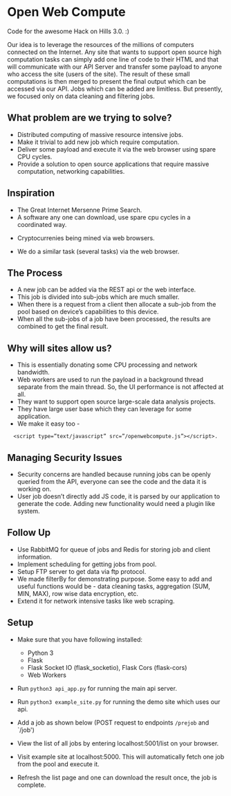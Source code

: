 # Open Web Compute
Code for the awesome Hack on Hills 3.0. :)

Our idea is to leverage the resources of the millions of computers connected on the Internet. Any site that wants to support open source high computation tasks can simply add one line of code to their HTML and that will communicate with our API Server and transfer some payload to anyone who access the site (users of the site). The result of these small computations is then merged to present the final output which can be accessed via our API. Jobs which can be added are limitless. But presently, we focused only on data cleaning and filtering jobs.


## What problem are we trying to solve?

* Distributed computing of massive resource intensive jobs.
* Make it trivial to add new job which require computation.
* Deliver some payload and execute it via the web browser using spare CPU cycles.
* Provide a solution to open source applications that require massive computation, networking capabilities.

## Inspiration

* The Great Internet Mersenne Prime Search.
* A software any one can download, use spare cpu cycles in a coordinated way.
+ Cryptocurrenies being mined via web browsers.
* We do a similar task (several tasks) via the web browser.


## The Process

* A new job can be added via the REST api or the web interface.
* This job is divided into sub-jobs which are much smaller.
* When there is a request from a client then allocate a  sub-job from the pool based on device’s capabilities to this device.
* When all the sub-jobs of a job have been processed, the results are combined to get the final result.

## Why will sites allow us?

* This is essentially donating some CPU processing and network bandwidth.
* Web workers are used to run the payload in a background thread separate from
the main thread. So, the UI performance is not affected at all.
* They want to support open source large-scale data analysis projects.
* They have large user base which they can leverage for some application.
* We make it easy too -
```
  <script type=”text/javascript” src=”/openwebcompute.js”></script>.
```

## Managing Security Issues

* Security concerns are handled because running jobs can be openly queried from the API, everyone can see the code and the data it is working on.
* User job doesn’t directly add JS code, it is parsed by our application to generate the code. Adding new functionality would need a plugin like system.

## Follow Up

* Use RabbitMQ for queue of jobs and Redis for storing job and client information.
* Implement scheduling for getting jobs from pool.
* Setup FTP server to get data via ftp protocol.
* We made filterBy for demonstrating purpose. Some easy to add and useful functions would be - data cleaning tasks, aggregation (SUM, MIN, MAX), row wise data encryption, etc.
* Extend it for network intensive tasks like web scraping.

## Setup

* Make sure that you have following installed:
    * Python 3
    * Flask
    * Flask Socket IO (flask_socketio), Flask Cors (flask-cors)
    * Web Workers

* Run `python3 api_app.py` for running the main api server.
* Run `python3 example_site.py` for running the demo site which uses our api.
* Add a job as shown below (POST request to endpoints `/prejob` and `/job')
* View the list of all jobs by entering localhost:5001/list on your browser.
* Visit example site at localhost:5000. This will automatically fetch one job from the pool and execute it.
* Refresh the list page and one can download the result once, the job is complete.
